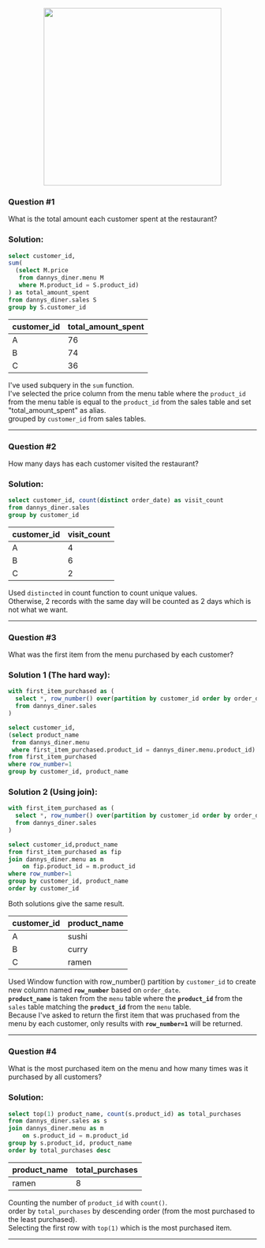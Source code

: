 <p align="center">
  <img src="https://8weeksqlchallenge.com/images/case-study-designs/1.png" height="360" width="360"/>
</p>

### Question #1 
What is the total amount each customer spent at the restaurant?

### Solution:
```sql
select customer_id, 
sum(
  (select M.price 
   from dannys_diner.menu M 
   where M.product_id = S.product_id)
) as total_amount_spent
from dannys_diner.sales S
group by S.customer_id
```
| customer_id | total_amount_spent |
| ----------- | ------------------ |
| A | 76 |
| B | 74 |
| C | 36 |

I've used subquery in the ```sum``` function. <br/>
I've selected the price column from the menu table where the ```product_id``` from the menu table is equal to the ```product_id``` from the sales table and set "total_amount_spent" as alias.<br/>
grouped by ```customer_id``` from sales tables.

<hr>

### Question #2
How many days has each customer visited the restaurant?

### Solution:
```sql
select customer_id, count(distinct order_date) as visit_count
from dannys_diner.sales
group by customer_id
```

| customer_id | visit_count |
| ----------- | ------------------ |
| A | 4 |
| B | 6 |
| C | 2 |

Used ```distincted``` in count function to count unique values. <br>
Otherwise, 2 records with the same day will be counted as 2 days which is not what we want.

<hr>

### Question #3
What was the first item from the menu purchased by each customer?

### Solution 1 (The hard way):
```sql
with first_item_purchased as (
  select *, row_number() over(partition by customer_id order by order_date) as row_number
  from dannys_diner.sales
)

select customer_id,
(select product_name 
 from dannys_diner.menu 
 where first_item_purchased.product_id = dannys_diner.menu.product_id) as product_name
from first_item_purchased
where row_number=1
group by customer_id, product_name
```

### Solution 2 (Using join):
```sql
with first_item_purchased as (
  select *, row_number() over(partition by customer_id order by order_date) as row_number
  from dannys_diner.sales
)

select customer_id,product_name
from first_item_purchased as fip
join dannys_diner.menu as m
	on fip.product_id = m.product_id
where row_number=1
group by customer_id, product_name
order by customer_id
```

Both solutions give the same result.

| customer_id | product_name |
| ----------- | ------------------ |
| A | sushi |
| B | curry |
| C | ramen |

Used Window function with row_number() partition by ``customer_id`` to create new column named **``row_number``** based on ``order_date``. <br>
**``product_name``** is taken from the ``menu`` table where the **``product_id``** from the ``sales`` table matching the **``product_id``** from the ``menu`` table.<br>
Because I've asked to return the first item that was pruchased from the menu by each customer, only results with **``row_number=1``** will be returned.

<hr> 

### Question #4
What is the most purchased item on the menu and how many times was it purchased by all customers?

### Solution:
```sql
select top(1) product_name, count(s.product_id) as total_purchases
from dannys_diner.sales as s
join dannys_diner.menu as m
	on s.product_id = m.product_id
group by s.product_id, product_name
order by total_purchases desc
```

| product_name | total_purchases |
| ----------- | ------------------ |
| ramen | 8 |

Counting the number of ``product_id`` with ``count()``.<br>
order by ``total_purchases`` by descending order (from the most purchased to the least purchased).<br>
Selecting the first row with ``top(1)`` which is the most purchased item.

<hr>
